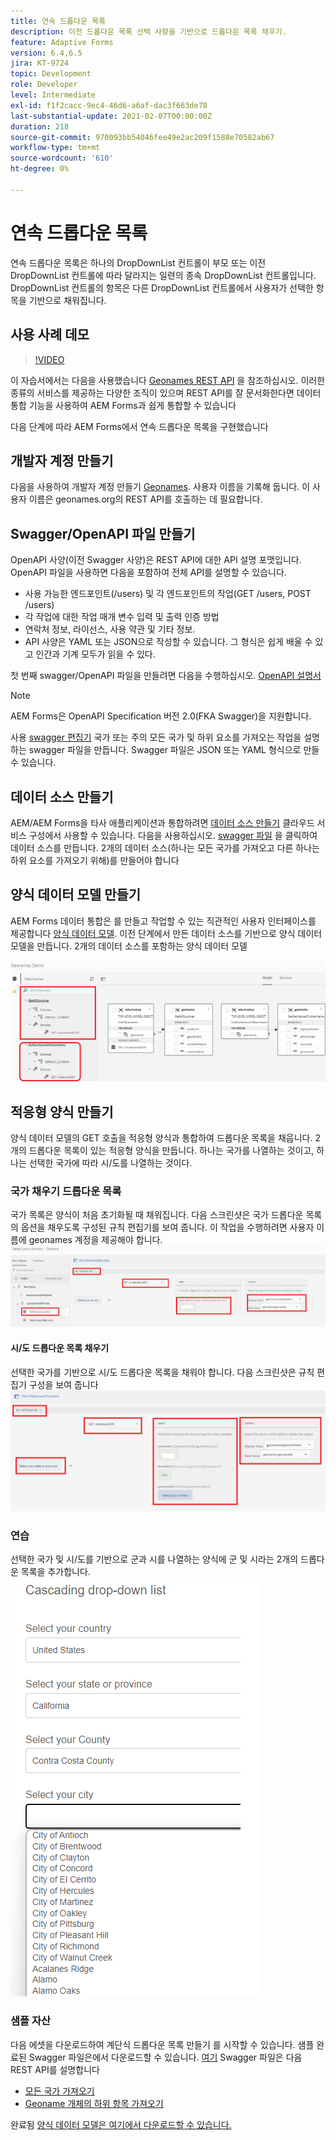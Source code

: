 ```yaml
---
title: 연속 드롭다운 목록
description: 이전 드롭다운 목록 선택 사항을 기반으로 드롭다운 목록 채우기.
feature: Adaptive Forms
version: 6.4,6.5
jira: KT-9724
topic: Development
role: Developer
level: Intermediate
exl-id: f1f2cacc-9ec4-46d6-a6af-dac3f663de78
last-substantial-update: 2021-02-07T00:00:00Z
duration: 218
source-git-commit: 970093bb54046fee49e2ac209f1588e70582ab67
workflow-type: tm+mt
source-wordcount: '610'
ht-degree: 0%

---
```


# 연속 드롭다운 목록

연속 드롭다운 목록은 하나의 DropDownList 컨트롤이 부모 또는 이전 DropDownList 컨트롤에 따라 달라지는 일련의 종속 DropDownList 컨트롤입니다. DropDownList 컨트롤의 항목은 다른 DropDownList 컨트롤에서 사용자가 선택한 항목을 기반으로 채워집니다.

## 사용 사례 데모

>[!VIDEO](https://video.tv.adobe.com/v/340344?quality=12&learn=on)

이 자습서에서는 다음을 사용했습니다 [Geonames REST API](https://www.geonames.org/export/web-services.html) 을 참조하십시오.
이러한 종류의 서비스를 제공하는 다양한 조직이 있으며 REST API를 잘 문서화한다면 데이터 통합 기능을 사용하여 AEM Forms과 쉽게 통합할 수 있습니다

다음 단계에 따라 AEM Forms에서 연속 드롭다운 목록을 구현했습니다

## 개발자 계정 만들기

다음을 사용하여 개발자 계정 만들기 [Geonames](https://www.geonames.org/login). 사용자 이름을 기록해 둡니다. 이 사용자 이름은 geonames.org의 REST API를 호출하는 데 필요합니다.

## Swagger/OpenAPI 파일 만들기

OpenAPI 사양(이전 Swagger 사양)은 REST API에 대한 API 설명 포맷입니다. OpenAPI 파일을 사용하면 다음을 포함하여 전체 API를 설명할 수 있습니다.

* 사용 가능한 엔드포인트(/users) 및 각 엔드포인트의 작업(GET /users, POST /users)
* 각 작업에 대한 작업 매개 변수 입력 및 출력 인증 방법
* 연락처 정보, 라이선스, 사용 약관 및 기타 정보.
* API 사양은 YAML 또는 JSON으로 작성할 수 있습니다. 그 형식은 쉽게 배울 수 있고 인간과 기계 모두가 읽을 수 있다.

첫 번째 swagger/OpenAPI 파일을 만들려면 다음을 수행하십시오. [OpenAPI 설명서](https://swagger.io/docs/specification/2-0/basic-structure/)

>[!NOTE]
> AEM Forms은 OpenAPI Specification 버전 2.0(FKA Swagger)을 지원합니다.

사용 [swagger 편집기](https://editor.swagger.io/) 국가 또는 주의 모든 국가 및 하위 요소를 가져오는 작업을 설명하는 swagger 파일을 만듭니다. Swagger 파일은 JSON 또는 YAML 형식으로 만들 수 있습니다.

## 데이터 소스 만들기

AEM/AEM Forms을 타사 애플리케이션과 통합하려면 [데이터 소스 만들기](https://experienceleague.adobe.com/docs/experience-manager-learn/forms/ic-web-channel-tutorial/parttwo.html) 클라우드 서비스 구성에서 사용할 수 있습니다. 다음을 사용하십시오. [swagger 파일](assets/geonames-swagger-files.zip) 을 클릭하여 데이터 소스를 만듭니다.
2개의 데이터 소스(하나는 모든 국가를 가져오고 다른 하나는 하위 요소를 가져오기 위해)를 만들어야 합니다


## 양식 데이터 모델 만들기

AEM Forms 데이터 통합은 를 만들고 작업할 수 있는 직관적인 사용자 인터페이스를 제공합니다 [양식 데이터 모델](https://experienceleague.adobe.com/docs/experience-manager-65/forms/form-data-model/create-form-data-models.html). 이전 단계에서 만든 데이터 소스를 기반으로 양식 데이터 모델을 만듭니다. 2개의 데이터 소스를 포함하는 양식 데이터 모델

![fdm](assets/geonames-fdm.png)


## 적응형 양식 만들기

양식 데이터 모델의 GET 호출을 적응형 양식과 통합하여 드롭다운 목록을 채웁니다.
2개의 드롭다운 목록이 있는 적응형 양식을 만듭니다. 하나는 국가를 나열하는 것이고, 하나는 선택한 국가에 따라 시/도를 나열하는 것이다.

### 국가 채우기 드롭다운 목록

국가 목록은 양식이 처음 초기화될 때 채워집니다. 다음 스크린샷은 국가 드롭다운 목록의 옵션을 채우도록 구성된 규칙 편집기를 보여 줍니다. 이 작업을 수행하려면 사용자 이름에 geonames 계정을 제공해야 합니다.
![get-countries](assets/get-countries-rule-editor.png)

#### 시/도 드롭다운 목록 채우기

선택한 국가를 기반으로 시/도 드롭다운 목록을 채워야 합니다. 다음 스크린샷은 규칙 편집기 구성을 보여 줍니다
![주-지방-옵션](assets/state-province-options.png)

### 연습

선택한 국가 및 시/도를 기반으로 군과 시를 나열하는 양식에 군 및 시라는 2개의 드롭다운 목록을 추가합니다.
![운동](assets/cascading-drop-down-exercise.png)


### 샘플 자산

다음 에셋을 다운로드하여 계단식 드롭다운 목록 만들기 를 시작할 수 있습니다. 샘플 완료된 Swagger 파일은에서 다운로드할 수 있습니다. [여기](assets/geonames-swagger-files.zip)
Swagger 파일은 다음 REST API를 설명합니다
* [모든 국가 가져오기](https://secure.geonames.org/countryInfoJSON?username=yourusername)
* [Geoname 개체의 하위 항목 가져오기](https://secure.geonames.org/children?formatted=true&amp;geonameId=6252001&amp;username=yourusername)

완료됨 [양식 데이터 모델은 여기에서 다운로드할 수 있습니다.](assets/geonames-api-form-data-model.zip)
